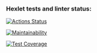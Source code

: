 ### Hexlet tests and linter status:
[![Actions Status](https://github.com/smirnov-vv/backend-project-46/workflows/hexlet-check/badge.svg)](https://github.com/smirnov-vv/backend-project-46/actions)

[![Maintainability](https://api.codeclimate.com/v1/badges/55bf3bd701afd6e054c3/maintainability)](https://codeclimate.com/github/smirnov-vv/backend-project-46/maintainability)

[![Test Coverage](https://api.codeclimate.com/v1/badges/55bf3bd701afd6e054c3/test_coverage)](https://codeclimate.com/github/smirnov-vv/backend-project-46/test_coverage)
